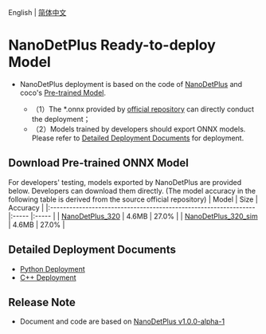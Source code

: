 English | [简体中文](README_CN.md)
# NanoDetPlus Ready-to-deploy Model


- NanoDetPlus deployment is based on the code of [NanoDetPlus](https://github.com/RangiLyu/nanodet/tree/v1.0.0-alpha-1) and coco's [Pre-trained Model](https://github.com/RangiLyu/nanodet/releases/tag/v1.0.0-alpha-1).

  - （1）The *.onnx provided by [official repository](https://github.com/RangiLyu/nanodet/releases/tag/v1.0.0-alpha-1) can directly conduct the deployment；
  - （2）Models trained by developers should export ONNX models. Please refer to [Detailed Deployment Documents](#Detailed-Deployment-Documents) for deployment.

## Download Pre-trained ONNX Model

For developers' testing, models exported by NanoDetPlus are provided below. Developers can download them directly. (The model accuracy in the following table is derived from the source official repository)
| Model                                                               | Size    | Accuracy    |
|:---------------------------------------------------------------- |:----- |:----- |
| [NanoDetPlus_320](https://bj.bcebos.com/paddlehub/fastdeploy/nanodet-plus-m_320.onnx ) | 4.6MB | 27.0% |
| [NanoDetPlus_320_sim](https://bj.bcebos.com/paddlehub/fastdeploy/nanodet-plus-m_320-sim.onnx) | 4.6MB | 27.0% |


## Detailed Deployment Documents

- [Python Deployment](python)
- [C++ Deployment](cpp)


## Release Note

- Document and code are based on [NanoDetPlus v1.0.0-alpha-1](https://github.com/RangiLyu/nanodet/tree/v1.0.0-alpha-1) 
